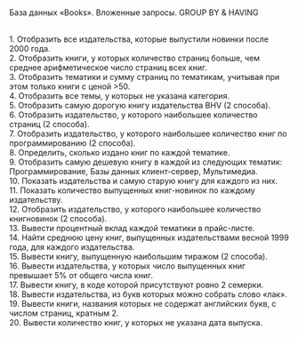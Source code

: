 <br>База данных «Books». Вложенные запросы. GROUP BY & HAVING

<br>1. Отобразить все издательства, которые выпустили новинки после 2000 года.
<br>2. Отобразить книги, у которых количество страниц больше, чем среднее арифметическое число страниц всех книг.
<br>3. Отобразить тематики и сумму страниц по тематикам, учитывая при этом только книги с ценой >50.
<br>4. Отобразить все темы, у которых не указана категория.
<br>5. Отобразить самую дорогую книгу издательства BHV (2 способа).
<br>6. Отобразить издательство, у которого наибольшее количество страниц (2 способа).
<br>7. Отобразить издательство, у которого наибольшее количество книг по программированию (2 способа).
<br>8. Определить, сколько издано книг по каждой тематике.
<br>9. Отобразить самую дешевую книгу в каждой из следующих тематик: Программирование, Базы данных клиент-сервер, Мультимедиа.
<br>10. Показать издательства и самую старую книгу для каждого из них.
<br>11. Показать количество выпущенных книг-новинок по каждому издательству.
<br>12. Отобразить издательство, у которого наибольшее количество книгновинок (2 способа).
<br>13. Вывести процентный вклад каждой тематики в прайс-листе.
<br>14. Найти среднюю цену книг, выпущенных издательствами весной 1999 года, для каждого издательства.
<br>15. Вывести книгу, выпущенную наибольшим тиражом (2 способа).
<br>16. Вывести издательства, у которых число выпущенных книг превышает 5% от общего числа книг.
<br>17. Вывести книгу, в коде которой присутствуют ровно 2 семерки.
<br>18. Вывести издательства, из букв которых можно собрать слово «лак».
<br>19. Вывести книги, названия которых не содержат английских букв, с числом страниц, кратным 2.
<br>20. Вывести количество книг, у которых не указана дата выпуска.
